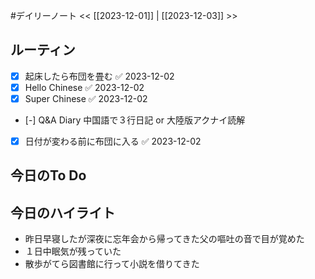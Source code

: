#デイリーノート
<< [[2023-12-01]] | [[2023-12-03]] >>
## ルーティン
- [x] 起床したら布団を畳む ✅ 2023-12-02
- [x] Hello Chinese ✅ 2023-12-02
- [x] Super Chinese ✅ 2023-12-02
- [-] Q&A Diary 中国語で３行日記 or 大陸版アクナイ読解
- [x] 日付が変わる前に布団に入る ✅ 2023-12-02
## 今日のTo Do
## 今日のハイライト
- 昨日早寝したが深夜に忘年会から帰ってきた父の嘔吐の音で目が覚めた
- １日中眠気が残っていた
- 散歩がてら図書館に行って小説を借りてきた